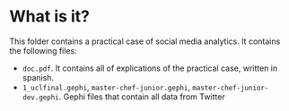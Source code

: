 # What is it?

This folder contains a practical case of social media analytics. It contains the following files:

- `doc.pdf`. It contains all of explications of the practical case, written in spanish.
- `1_uclfinal.gephi`, `master-chef-junior.gephi`, `master-chef-junior-dev.gephi`. Gephi files that contain all data from Twitter
